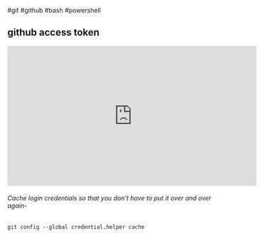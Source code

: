 #git #github #bash #powershell 

## github access token

<iframe width="560" height="315" src="https://www.youtube.com/embed/kHkQnuYzwoo?si=dNDuNdGy7jXkhXAl" title="YouTube video player" frameborder="0" allow="accelerometer; autoplay; clipboard-write; encrypted-media; gyroscope; picture-in-picture; web-share" allowfullscreen></iframe>

###### Cache login credentials so that you don't have to put it over and over again-
`git config --global credential.helper cache`

